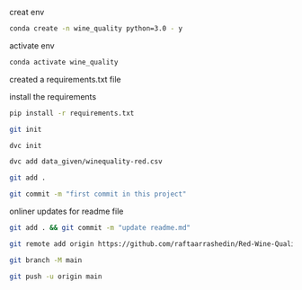 creat env

```bash
conda create -n wine_quality python=3.0 - y
```

activate env

```bash
conda activate wine_quality
```
created a requirements.txt file

install the requirements 

```bash
pip install -r requirements.txt 
```
``` bash
git init
```

``` bash
dvc init
```

```bash
dvc add data_given/winequality-red.csv
```

```bash
git add .
```

```bash
git commit -m "first commit in this project"
```


onliner updates for readme file
```bash
git add . && git commit -m "update readme.md"

git remote add origin https://github.com/raftaarrashedin/Red-Wine-Quality-Project.git

git branch -M main

git push -u origin main
```

